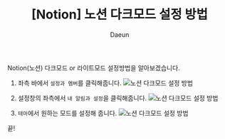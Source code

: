 ﻿---
layout: post
title: '[Notion] 노션 다크모드 설정 방법'
subheading: 노션 초기 세팅하기
author: Daeun
categories: IT
banner:
tags: Notion 노션 타크모드 노션초기설정 노션다크모드 노션테마

---

Notion(노션) 다크모드 or 라이트모드 설정방법을 알아보겠습니다.

1. 좌측 바에서 `설정과 멤버`를 클릭해줍니다.
![노션 다크모드 설정 방법](https://user-images.githubusercontent.com/79370538/213860098-a2f5797f-25d4-4e80-89d9-09c62e28387c.jpg)

1. 설정창의 좌측에서 `내 알림과 설정`을 클릭해줍니다.
![노션 다크모드 설정 방법](https://user-images.githubusercontent.com/79370538/213860100-5dd2672b-bfda-41cc-8687-50b3f4f12cc9.jpg)

1. `테마`에서 원하는 모드를 설정해 줍니다.
![노션 다크모드 설정 방법](https://user-images.githubusercontent.com/79370538/213860103-6489335f-4b20-451d-a6c1-a8d6fb611fdf.jpg)

끝!
